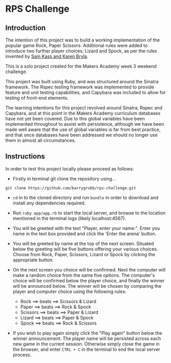 RPS Challenge
=================

Introduction
---------

The intention of this project was to build a working implementation of the popular game Rock, Paper Scissors. Additional rules were added to introduce two further player choices; Lizard and Spock, as per the rules invented by [Sam Kass and Karen Bryla](https://en.wikipedia.org/wiki/Rock-paper-scissors#Additional_weapons).

This is a solo project created for the Makers Academy week 3 weekend challenge.

This project was built using Ruby, and was structured around the Sinatra framework. The Rspec testing framework was implemented to provide feature and unit testing capabilities, and Capybara was included to allow for testing of front-end elements.

The learning intentions for this project revolved around Sinatra, Rspec and Capybara, and at this point in the Makers Academy curriculum databases have not yet been covered. Due to this global variables have been implemented throughout to assist with persistence, although we have been made well aware that the use of global variables is far from best practice, and that once databases have been addressed we should no longer use them in almost all circumstances.

Instructions
---------

In order to test this project locally please proceed as follows:

* Firstly in terminal git clone the repository using...

```
git clone https://github.com/barrygrubb/rps-challenge.git
```

* `cd` in to the cloned directory and run `bundle` in order to download and install any dependencies required.

* Run `ruby app/app.rb` to start the local server, and browse to the location mentioned in the terminal logs (likely localhost:4567).

* You will be greeted with the text "Player, enter your name:". Enter you name in the text box provided and click the 'Enter the arena' button.

* You will be greeted by name at the top of the next screen. Situated below the greeting will be five buttons offering your various choices. Choose from Rock, Paper, Scissors, Lizard or Spock by clicking the appropriate button.

* On the next screen you choice will be confirmed. Next the computer will make a random choice from the same five options. The computer's choice will be confirmed below the player choice, and finally the winner will be announced below. The winner will be chosen by comparing the player and computer choice using the following rules:

  * Rock ==> beats ==> Scissors & Lizard
  * Paper ==> beats ==> Rock & Spock
  * Scissors ==> beats ==> Paper & Lizard
  * Lizard ==> beats ==> Paper & Spock
  * Spock ==> beats ==> Rock & Scissors

* If you wish to play again simply click the "Play again" button below the winner announcement. The player name will be persisted across each new game in the current session. Otherwise simply close the game in the browser, and enter `CTRL + C` in the terminal to end the local server process.

